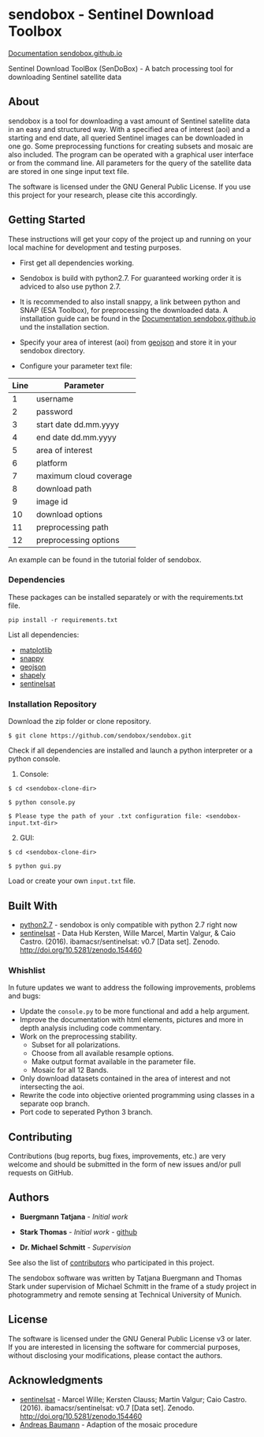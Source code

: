 # sendobox - Sentinel Download Toolbox

[Documentation sendobox.github.io](https://sendobox.github.io/sendobox/)

Sentinel Download ToolBox (SenDoBox) - A batch processing tool for downloading Sentinel satellite data

## About

sendobox is a tool for downloading a vast amount of Sentinel satellite data in an easy and structured way. 
With a specified area of interest (aoi) and a starting and end date, all queried Sentinel images can be downloaded in one go. 
Some preprocessing functions for creating subsets and mosaic are also included. The program can be operated with a graphical user interface 
or from the command line. All parameters for the query of the satellite data are stored in one singe input text file.

The software is licensed under the GNU General Public License. If you use this project for your research, please cite this accordingly.

## Getting Started

These instructions will get your copy of the project up and running on your local machine for development and testing purposes.

* First get all dependencies working.
* Sendobox is build with python2.7. For guaranteed working order it is adviced to also use python 2.7. 
* It is recommended to also install snappy, a link between python and SNAP (ESA Toolbox), for preprocessing the downloaded data. 
A installation guide can be found in the [Documentation sendobox.github.io](https://sendobox.github.io/sendobox/) und the installation section.

* Specify your area of interest (aoi) from [geojson](http://geojson.io/#map=2/20.0/0.0) and store it in your sendobox directory.
* Configure your parameter text file:

| Line  | Parameter |
| ------------- | ------------- |
| 1  | username  |
| 2  | password  |
| 3  | start date dd.mm.yyyy  |
| 4  | end date dd.mm.yyyy  |
| 5  | area of interest  |
| 6  | platform  |
| 7  | maximum cloud coverage  |
| 8  | download path  |
| 9  | image id  |
| 10  | download options  |
| 11  | preprocessing path  |
| 12  | preprocessing options  |

An example can be found in the tutorial folder of sendobox.

### Dependencies

These packages can be installed separately or with the requirements.txt file.

```
pip install -r requirements.txt
```

List all dependencies:

* [matplotlib](https://matplotlib.org/users/installing.html)
* [snappy](https://senbox.atlassian.net/wiki/display/SNAP/Configure+Python+to+use+the+SNAP-Python+%28snappy%29+interface)
* [geojson](https://pypi.python.org/pypi/geojson#installation)
* [shapely](https://pypi.python.org/pypi/Shapely)
* [sentinelsat](https://github.com/ibamacsr/sentinelsat)


### Installation Repository

Download the zip folder or clone repository.

```
$ git clone https://github.com/sendobox/sendobox.git
```

Check if all dependencies are installed and launch a python interpreter or a python console.

1. Console:
```
$ cd <sendobox-clone-dir>
```
```
$ python console.py
```
```
$ Please type the path of your .txt configuration file: <sendobox-input.txt-dir>
```
2. GUI:
```
$ cd <sendobox-clone-dir>
```
```
$ python gui.py
```
Load or create your own `input.txt` file.

## Built With

* [python2.7](https://www.python.org/download/releases/2.7/) - sendobox is only compatible with python 2.7 right now
* [sentinelsat](https://github.com/ibamacsr/sentinelsat) - Data Hub Kersten, Wille Marcel, Martin Valgur, & Caio Castro. (2016). ibamacsr/sentinelsat: v0.7 [Data set]. Zenodo. http://doi.org/10.5281/zenodo.154460

### Whishlist

In future updates we want to address the following improvements, problems and bugs:
 
* Update the `console.py` to be more functional and add a help argument.
* Improve the documentation with html elements, pictures and more in depth analysis including code commentary.
* Work on the preprocessing stability.
  * Subset for all polarizations.
  * Choose from all available resample options.
  * Make output format available in the parameter file.
  * Mosaic for all 12 Bands.
* Only download datasets contained in the area of interest and not intersecting the aoi.
* Rewrite the code into objective oriented programming using classes in a separate oop branch.
* Port code to seperated Python 3 branch.


## Contributing

Contributions (bug reports, bug fixes, improvements, etc.) are very welcome and should be submitted in the form of new issues and/or pull requests on GitHub.

## Authors

* **Buergmann Tatjana** - *Initial work* 
* **Stark Thomas** - *Initial work* - [github](https://github.com/stark-t)

* **Dr. Michael Schmitt** - *Supervision*

See also the list of [contributors](https://github.com/your/project/contributors) who participated in this project.

The sendobox software was written by Tatjana Buergmann and Thomas Stark under supervision of Michael Schmitt in the frame of a study project in photogrammetry and remote sensing at Technical University of Munich.

## License

The software is licensed under the GNU General Public License v3 or later. If you are interested in licensing the software for commercial purposes, without disclosing your modifications, please contact the authors.


## Acknowledgments

* [sentinelsat](https://github.com/ibamacsr/sentinelsat) - Marcel Wille; Kersten Clauss; Martin Valgur; Caio Castro. (2016). ibamacsr/sentinelsat: v0.7 [Data set]. Zenodo. http://doi.org/10.5281/zenodo.154460
* [Andreas Baumann](http://forum.step.esa.int/users/abgbaumann/activity) - Adaption of the mosaic procedure



